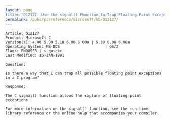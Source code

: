 ```yaml
---
layout: page
title: "Q12127: Use the signal() Function to Trap Floating-Point Exceptions"
permalink: /pubs/pc/reference/microsoft/kb/Q12127/
---
```


	Article: Q12127
	Product: Microsoft C
	Version(s): 4.00 5.00 5.10 6.00 6.00a | 5.10 6.00 6.00a
	Operating System: MS-DOS                    | OS/2
	Flags: ENDUSER | s_quickc
	Last Modified: 15-JAN-1991
	
	Question:
	
	Is there a way that I can trap all possible floating point exceptions
	in a C program?
	
	Response:
	
	The C signal() function allows the capture of floating-point
	exceptions.
	
	For more information on the signal() function, see the run-time
	library reference or the online help that accompanies your compiler.
